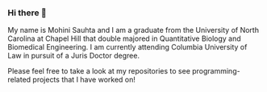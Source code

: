 ### Hi there 👋

My name is Mohini Sauhta and I am a graduate from the University of North Carolina at Chapel Hill that double majored in Quantitative Biology and Biomedical Engineering. I am currently attending Columbia University of Law in pursuit of a Juris Doctor degree.

Please feel free to take a look at my repositories to see programming-related projects that I have worked on!

